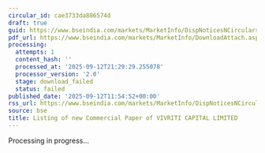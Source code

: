 ```yaml
---
circular_id: cae3733da886574d
draft: true
guid: https://www.bseindia.com/markets/MarketInfo/DispNoticesNCirculars.aspx?Noticeid={FF161199-6CCC-4EE2-9B93-B0EDD992D1D2}&noticeno=20250912-64&dt=09/12/2025&icount=64&totcount=103&flag=0
pdf_url: https://www.bseindia.com/markets/MarketInfo/DownloadAttach.aspx?id=20250912-64&attachedId=
processing:
  attempts: 1
  content_hash: ''
  processed_at: '2025-09-12T21:29:29.255078'
  processor_version: '2.0'
  stage: download_failed
  status: failed
published_date: '2025-09-12T11:54:52+00:00'
rss_url: https://www.bseindia.com/markets/MarketInfo/DispNoticesNCirculars.aspx?Noticeid={FF161199-6CCC-4EE2-9B93-B0EDD992D1D2}&noticeno=20250912-64&dt=09/12/2025&icount=64&totcount=103&flag=0
source: bse
title: Listing of new Commercial Paper of VIVRITI CAPITAL LIMITED
---
```


Processing in progress...